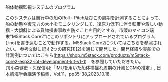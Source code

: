 船体動揺監視システムのプログラム

このシステムは航行中の船のRoll・Pitch及びこの周期を計測することによって、船の動態や復元力の大小をモニタリングして、復原力低下に伴う転覆や激しい動揺・大傾斜による貨物損害事故を防ぐことを目的とする。市販のマイコン端末"M5Stack Core2"にこのリポジトリにアップロードされているプログラム(.ino)を書き込むことで動作する。M5Stack Core2についてはこちらを参照されたい。
参考文献に記す2つの研究[1][2]を通じて開発した。開発経緯や実船での計測例についてはこちら(https://shop.m5stack.com/products/m5stack-core2-esp32-iot-development-kit-v1-1)　を参照していただきたい。
<br>[1]小森健史・久保信明:「IMUを用いた船体横揺れ周期の計測とGMの推定」, 日本航海学会講演予稿集，Vol.11，pp35-38,2023.10.18.
